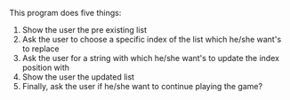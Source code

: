 This program does five things:

1) Show the user the pre existing list 
2) Ask the user to choose a specific index of the list which he/she want's to replace
3) Ask the user for a string with which he/she want's to update the index position with
4) Show the user the updated list
5) Finally, ask the user if he/she want to continue playing the game?